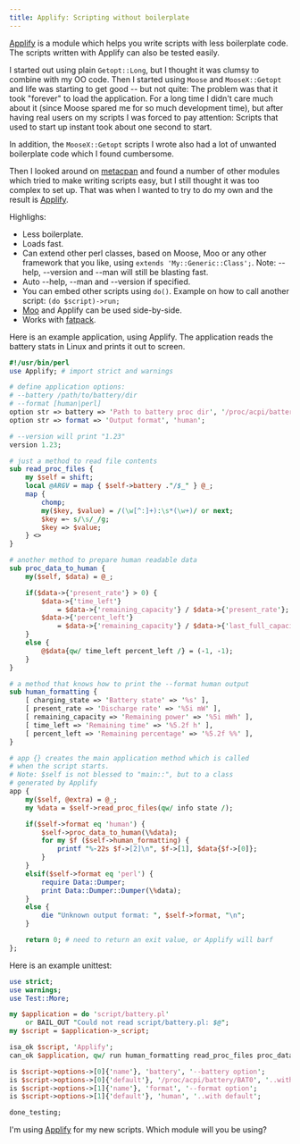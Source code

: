 ```yaml
---
title: Applify: Scripting without boilerplate
---
```


[Applify](https://metacpan.org/module/Applify) is a module which helps
you write scripts with less boilerplate code. The scripts written with
Applify can also be tested easily.

I started out using plain `Getopt::Long`, but I thought it was clumsy to
combine with my OO code. Then I started using `Moose` and
`MooseX::Getopt` and life was starting to get good -- but not quite: The
problem was that it took "forever" to load the application. For a long
time I didn't care much about it (since Moose spared me for so much
development time), but after having real users on my scripts I was
forced to pay attention: Scripts that used to start up instant took
about one second to start.

In addition, the `MooseX::Getopt` scripts I wrote also had a lot of
unwanted boilerplate code which I found cumbersome.

Then I looked around on [metacpan](http://metacpan) and found a number
of other modules which tried to make writing scripts easy, but I still
thought it was too complex to set up. That was when I wanted to try to
do my own and the result is
[Applify](https://metacpan.org/module/Applify).

Highlighs:

-   Less boilerplate.
-   Loads fast.
-   Can extend other perl classes, based on Moose, Moo or any other
    framework that you like, using `extends 'My::Generic::Class';`.
    Note: --help, --version and --man will still be blasting fast.
-   Auto --help, --man and --version if specified.
-   You can embed other scripts using `do()`. Example on how to call
    another script: `(do $script)->run;`
-   [Moo](https://metacpan.org/module/Moo) and Applify can be used
    side-by-side.
-   Works with [fatpack](https://metacpan.org/module/fatpack).

Here is an example application, using Applify. The application reads the
battery stats in Linux and prints it out to screen.

```perl
#!/usr/bin/perl
use Applify; # import strict and warnings

# define application options:
# --battery /path/to/battery/dir
# --format [human|perl]
option str => battery => 'Path to battery proc dir', '/proc/acpi/battery/BAT0';
option str => format => 'Output format', 'human';

# --version will print "1.23"
version 1.23;

# just a method to read file contents
sub read_proc_files {
    my $self = shift;
    local @ARGV = map { $self->battery ."/$_" } @_;
    map {
        chomp;
        my($key, $value) = /(\w[^:]+):\s*(\w+)/ or next;
        $key =~ s/\s/_/g;
        $key => $value;
    } <>
}

# another method to prepare human readable data
sub proc_data_to_human {
    my($self, $data) = @_;

    if($data->{'present_rate'} > 0) {
        $data->{'time_left'}
            = $data->{'remaining_capacity'} / $data->{'present_rate'};
        $data->{'percent_left'}
            = $data->{'remaining_capacity'} / $data->{'last_full_capacity'} * 100;
    }
    else {
        @$data{qw/ time_left percent_left /} = (-1, -1);
    }
}

# a method that knows how to print the --format human output
sub human_formatting {
    [ charging_state => 'Battery state' => '%s' ],
    [ present_rate => 'Discharge rate' => '%5i mW' ],
    [ remaining_capacity => 'Remaining power' => '%5i mWh' ],
    [ time_left => 'Remaining time' => '%5.2f h' ],
    [ percent_left => 'Remaining percentage' => '%5.2f %%' ],
}

# app {} creates the main application method which is called
# when the script starts.
# Note: $self is not blessed to "main::", but to a class
# generated by Applify
app {
    my($self, @extra) = @_;
    my %data = $self->read_proc_files(qw/ info state /);

    if($self->format eq 'human') {
        $self->proc_data_to_human(\%data);
        for my $f ($self->human_formatting) {
            printf "%-22s $f->[2]\n", $f->[1], $data{$f->[0]};
        }
    }
    elsif($self->format eq 'perl') {
        require Data::Dumper;
        print Data::Dumper::Dumper(\%data);
    }
    else {
        die "Unknown output format: ", $self->format, "\n";
    }

    return 0; # need to return an exit value, or Applify will barf
};
```

Here is an example unittest:

```perl
use strict;
use warnings;
use Test::More;

my $application = do 'script/battery.pl'
    or BAIL_OUT "Could not read script/battery.pl: $@";
my $script = $application->_script;

isa_ok $script, 'Applify';
can_ok $application, qw/ run human_formatting read_proc_files proc_data_to_human /;

is $script->options->[0]{'name'}, 'battery', '--battery option';
is $script->options->[0]{'default'}, '/proc/acpi/battery/BAT0', '..with default';
is $script->options->[1]{'name'}, 'format', '--format option';
is $script->options->[1]{'default'}, 'human', '..with default';

done_testing;
```

I'm using [Applify](https://metacpan.org/module/Applify) for my new
scripts. Which module will you be using?
